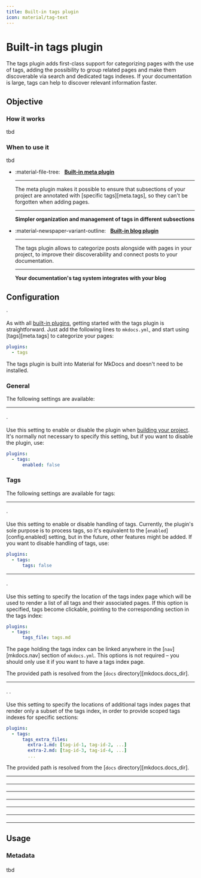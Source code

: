 ```yaml
---
title: Built-in tags plugin
icon: material/tag-text
---
```


# Built-in tags plugin

The tags plugin adds first-class support for categorizing pages with the use
of tags, adding the possibility to group related pages and make them
discoverable via search and dedicated tags indexes. If your documentation is
large, tags can help to discover relevant information faster.

## Objective

### How it works

tbd

### When to use it

tbd

<div class="grid cards" markdown>

-   :material-file-tree: &nbsp; __[Built-in meta plugin]__

    ---

    The meta plugin makes it possible to ensure that subsections of your
    project are annotated with [specific tags][meta.tags], so they can't be
    forgotten when adding pages.

    ---

    __Simpler organization and management of tags in different subsections__

-   :material-newspaper-variant-outline: &nbsp; __[Built-in blog plugin]__

    ---

    The tags plugin allows to categorize posts alongside with pages in your
    project, to improve their discoverability and connect posts to your
    documentation.

    ---

    __Your documentation's tag system integrates with your blog__

</div>

  [Built-in meta plugin]: meta.md
  [Built-in blog plugin]: blog.md

## Configuration

<!-- md:version 8.2.0 --> ·
<!-- md:flag plugin [tags] (built-in) -->

As with all [built-in plugins], getting started with the tags plugin is
straightforward. Just add the following lines to `mkdocs.yml`, and start using
[tags][meta.tags] to categorize your pages:

``` yaml
plugins:
  - tags
```

The tags plugin is built into Material for MkDocs and doesn't need to be
installed.

  [tags]: tags.md
  [built-in plugins]: index.md

### General

The following settings are available:

---

#### <!-- md:setting config.enabled -->

<!-- md:version 9.1.7 --> ·
<!-- md:default `true` -->

Use this setting to enable or disable the plugin when [building your project].
It's normally not necessary to specify this setting, but if you want to disable
the plugin, use:

``` yaml
plugins:
  - tags:
      enabled: false
```

  [building your project]: ../creating-your-site.md#building-your-site

### Tags

The following settings are available for tags:

---

#### <!-- md:setting config.tags -->

<!-- md:version 9.2.9 --> ·
<!-- md:default `true` -->

Use this setting to enable or disable handling of tags. Currently, the plugin's
sole purpose is to process tags, so it's equivalent to the
[`enabled`][config.enabled] setting, but in the future, other features might be
added. If you want to disable handling of tags, use:

``` yaml
plugins:
  - tags:
      tags: false
```

---

#### <!-- md:setting config.tags_file -->

<!-- md:version 8.2.0 --> ·
<!-- md:default none -->

Use this setting to specify the location of the tags index page which will be
used to render a list of all tags and their associated pages. If this option is
specified, tags become clickable, pointing to the corresponding section in the
tags index:

``` yaml
plugins:
  - tags:
      tags_file: tags.md
```

The page holding the tags index can be linked anywhere in the [`nav`][mkdocs.nav]
section of `mkdocs.yml`. This options is not required – you should only use it
if you want to have a tags index page.

The provided path is resolved from the [`docs` directory][mkdocs.docs_dir].

---

#### <!-- md:setting config.tags_extra_files -->

<!-- md:sponsors --> ·
<!-- md:version insiders-4.20.0 --> ·
<!-- md:default none -->

Use this setting to specify the locations of additional tags index pages that
render only a subset of the tags index, in order to provide scoped tags indexes
for specific sections:

``` yaml
plugins:
  - tags:
      tags_extra_files:
        extra-1.md: [tag-id-1, tag-id-2, ...]
        extra-2.md: [tag-id-3, tag-id-4, ...]
        ...
```

The provided path is resolved from the [`docs` directory][mkdocs.docs_dir].

---

#### <!-- md:setting config.tags_slugify -->

---

#### <!-- md:setting config.tags_slugify_separator -->

---

#### <!-- md:setting config.tags_compare -->

---

#### <!-- md:setting config.tags_compare_reverse -->

---

#### <!-- md:setting config.tags_pages_compare -->

---

#### <!-- md:setting config.tags_pages_compare_reverse -->

---

#### <!-- md:setting config.tags_allowed -->

## Usage

### Metadata

#### <!-- md:setting meta.tags -->

tbd
